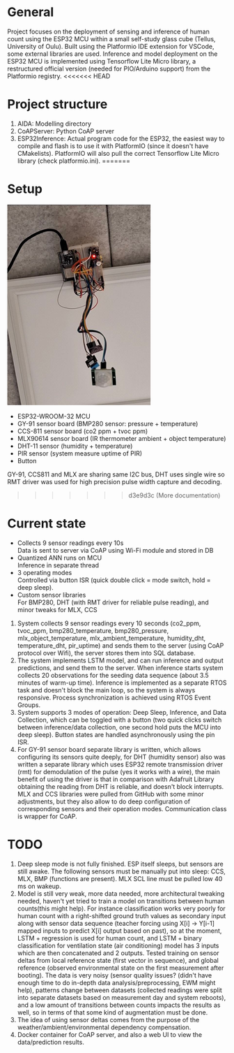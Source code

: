 # General
Project focuses on the deployment of sensing and inference of human count using the ESP32 MCU within a small self-study glass cube (Tellus, University of Oulu). Built using the Platformio IDE extension for VSCode, some external libraries are used. Inference and model deployment on the ESP32 MCU is implemented using Tensorflow Lite Micro library, a restructured official version (needed for PIO/Arduino support) from the Platformio registry. 
<<<<<<< HEAD
# Project structure
 1. AIDA: Modelling directory
 2. CoAPServer: Python CoAP server
 3. ESP32Inference: Actual program code for the ESP32, the easiest way to compile and flash is to use it with PlatformIO (since it doesn't have CMakelists). PlatformIO will also pull the correct Tensorflow Lite Micro library (check platformio.ini).
=======
# Setup
![](Setup.png)
* ESP32-WROOM-32 MCU
* GY-91 sensor board (BMP280 sensor: pressure + temperature)
* CCS-811 sensor board (co2 ppm + tvoc ppm)
* MLX90614 sensor board (IR thermometer ambient + object temperature)
* DHT-11 sensor (humidity + temperature)
* PIR sensor (system measure uptime of PIR)
* Button

GY-91, CCS811 and MLX are sharing same I2C bus, DHT uses single wire so RMT driver was used for high precision pulse width capture and decoding.


>>>>>>> d3e9d3c (More documentation)
# Current state
* Collects 9 sensor readings every 10s  
Data is sent to server via CoAP using Wi-Fi module and stored in DB
* Quantized ANN runs on MCU  
Inference in separate thread
* 3 operating modes  
Controlled via button ISR (quick double click = mode switch, hold = deep sleep).
* Custom sensor libraries  
For BMP280, DHT (with RMT driver for reliable pulse reading), and minor tweaks for MLX, CCS
1. System collects 9 sensor readings every 10 seconds (co2_ppm, tvoc_ppm, bmp280_temperature, bmp280_pressure, mlx_object_temperature, mlx_ambient_temperature, humidity_dht, temperature_dht, pir_uptime) and sends them to the server (using CoAP protocol over Wifi), the server stores them into SQL database.
2. The system implements LSTM model, and can run inference and output predictions, and send them to the server. When inference starts system collects 20 observations for the seeding data sequence (about 3.5 minutes of warm-up time). Inference is implemented as a separate RTOS task and doesn't block the main loop, so the system is always responsive. Process synchronization is achieved using RTOS Event Groups.
3. System supports 3 modes of operation: Deep Sleep, Inference, and Data Collection, which can be toggled with a button (two quick clicks switch between inference/data collection, one second hold puts the MCU into deep sleep). Button states are handled asynchronously using the pin ISR.
4. For GY-91 sensor board separate library is written, which allows configuring its sensors quite deeply, for DHT (humidity sensor) also was written a separate library which uses ESP32 remote transmission driver (rmt) for demodulation of the pulse (yes it works with a wire), the main benefit of using the driver is that in comparison with Adafruit Library obtaining the reading from DHT is reliable, and doesn't block interrupts. MLX and CCS libraries were pulled from GitHub with some minor adjustments, but they also allow to do deep configuration of corresponding sensors and their operation modes. Communication class is wrapper for CoAP.
# TODO
1.  Deep sleep mode is not fully finished. ESP itself sleeps, but sensors are still awake. The following sensors must be manually put into sleep: CCS, MLX, BMP (functions are present). MLX SCL line must be pulled low 40 ms on wakeup.
2.  Model is still very weak, more data needed, more architectural tweaking needed, haven't yet tried to train a model on transitions between human counts(this might help). For instance classification works very poorly for human count with a right-shifted ground truth values as secondary input along with sensor data sequence (teacher forcing using X[i] -> Y[i-1] mapped inputs to predict X[i] output based on past), so at the moment, LSTM + regression is used for human count, and LSTM + binary classification for ventilation state (air conditioning) model has 3 inputs which are then concatenated and 2 outputs. Tested training on sensor deltas from local reference state (first vector in sequence), and global reference (observed environmental state on the first measurement after booting). The data is very noisy (sensor quality issues? (didn't have enough time to do in-depth data analysis/preprocessing, EWM might help), patterns change between datasets (collected readings were split into separate datasets based on measurement day and system reboots), and a low amount of transitions between counts impacts the results as well, so in terms of that some kind of augmentation must be done.
3.  The idea of using sensor deltas comes from the purpose of the weather/ambient/environmental dependency compensation.
4.  Docker container for CoAP server, and also a web UI to view the data/prediction results.
